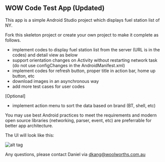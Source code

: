 WOW Code Test App (Updated)
---
This app is a simple Android Studio project which displays fuel station list of NY.

Fork this skeleton project or create your own project to make it complete as follows.

* implement codes to display fuel station list from the server (URL is in the codes) and detail view as below
* support orientation changes on Activity without restarting network task (do not use configChanges in the AndroidManifest.xml)
* implement codes for refresh button, proper title in action bar, home up button, etc
* download images in an asynchronous way
* add more test cases for user codes

[Optional]
* implement action menu to sort the data based on brand (BT, shell, etc)

You may use best Android practices to meet the requirements and modern open source libraries (networking, parser, event, etc) are preferrable for better app architecture.

The UI will look like this:

![alt tag](https://github.com/vicfaith/wow-codetest-android/blob/master/app.png)

Any questions, please contact Daniel via dkang@woolworths.com.au

